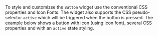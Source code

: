 To style and customizse the `Button` widget use the conventional CSS properties and Icon Fonts.
The widget also supports the CSS pseudo-selector `active` which wlll be triggered when the button is pressed.
The example below shows a button with icon (using icon font), several CSS properties and with an `active` state styling.

<snippet id='button-css-styles'/>
<snippet id='button-styling-xml'/>
